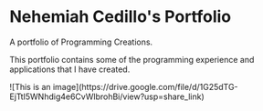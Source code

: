 # Nehemiah Cedillo's Portfolio
A portfolio of Programming Creations.
<p>This portfolio contains some of the programming experience and applications that I have created.</p>
![This is an image](https://drive.google.com/file/d/1G25dTG-EjTtI5WNhdig4e6CvWlbrohBi/view?usp=share_link)

